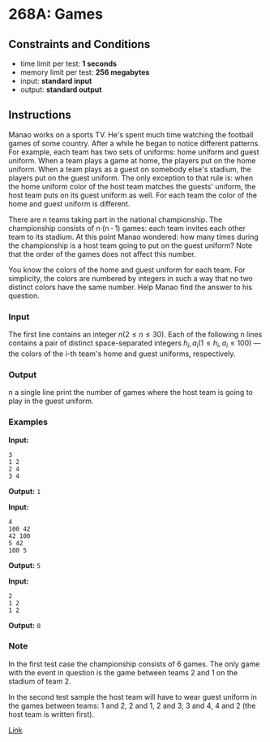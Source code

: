 # 268A: Games

## Constraints and Conditions

- time limit per test: **1 seconds**
- memory limit per test: **256 megabytes**
- input: **standard input**
- output: **standard output**

## Instructions

Manao works on a sports TV. He's spent much time watching the football games of some country. After a while he began to notice different patterns. For example, each team has two sets of uniforms: home uniform and guest uniform. When a team plays a game at home, the players put on the home uniform. When a team plays as a guest on somebody else's stadium, the players put on the guest uniform. The only exception to that rule is: when the home uniform color of the host team matches the guests' uniform, the host team puts on its guest uniform as well. For each team the color of the home and guest uniform is different.

There are n teams taking part in the national championship. The championship consists of n·(n - 1) games: each team invites each other team to its stadium. At this point Manao wondered: how many times during the championship is a host team going to put on the guest uniform? Note that the order of the games does not affect this number.

You know the colors of the home and guest uniform for each team. For simplicity, the colors are numbered by integers in such a way that no two distinct colors have the same number. Help Manao find the answer to his question.

### Input

The first line contains an integer $n (2 ≤ n ≤ 30)$. Each of the following n lines contains a pair of distinct space-separated integers $h_i, a_i (1 ≤ h_i, a_i ≤ 100)$ — the colors of the i-th team's home and guest uniforms, respectively.

### Output

n a single line print the number of games where the host team is going to play in the guest uniform.

### Examples

**Input:**

```
3
1 2
2 4
3 4
```

**Output:**
`1`

**Input:**

```
4
100 42
42 100
5 42
100 5
```

**Output:**
`5`

**Input:**

```
2
1 2
1 2
```

**Output:**
`0`

### Note

In the first test case the championship consists of 6 games. The only game with the event in question is the game between teams 2 and 1 on the stadium of team 2.

In the second test sample the host team will have to wear guest uniform in the games between teams: 1 and 2, 2 and 1, 2 and 3, 3 and 4, 4 and 2 (the host team is written first).

[Link](https://codeforces.com/problemset/problem/268/A)
